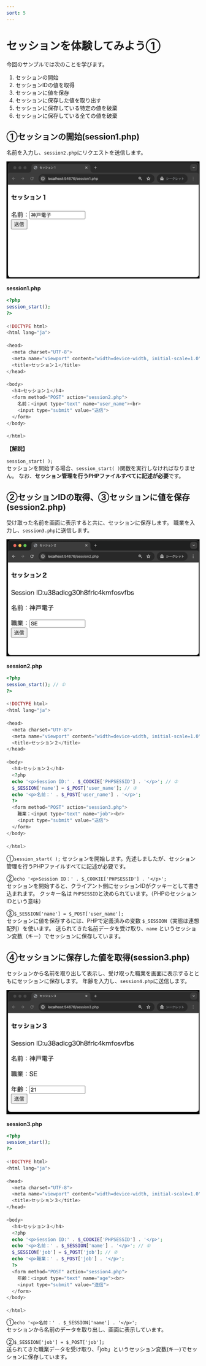 ```yaml
---
sort: 5
---
```


# セッションを体験してみよう①

今回のサンプルでは次のことを学びます。

1. セッションの開始
2. セッションIDの値を取得
3. セッションに値を保存
4. セッションに保存した値を取り出す
5. セッションに保存している特定の値を破棄
6. セッションに保存している全ての値を破棄

## ①セッションの開始(session1.php)

名前を入力し、`session2.php`にリクエストを送信します。

![](./images/session1_display.png)

**session1.php**

```php
<?php
session_start();
?>

<!DOCTYPE html>
<html lang="ja">

<head>
  <meta charset="UTF-8">
  <meta name="viewport" content="width=device-width, initial-scale=1.0">
  <title>セッション１</title>
</head>

<body>
  <h4>セッション１</h4>
  <form method="POST" action="session2.php">
    名前：<input type="text" name="user_name"><br>
    <input type="submit" value="送信">
  </form>
</body>

</html>
```

**【解説】**

`session_start( );`<br>
セッションを開始する場合、`session_start( )`関数を実行しなければなりません。
なお、**セッション管理を行うPHPファイルすべてに記述が必要**です。

## ②セッションIDの取得、③セッションに値を保存(session2.php)

受け取った名前を画面に表示すると共に、セッションに保存します。
職業を入力し、`session3.php`に送信します。

![](./images/session2_display.png)

**session2.php**

```php
<?php
session_start(); // ①
?>

<!DOCTYPE html>
<html lang="ja">

<head>
  <meta charset="UTF-8">
  <meta name="viewport" content="width=device-width, initial-scale=1.0">
  <title>セッション２</title>
</head>

<body>
  <h4>セッション２</h4>
  <?php
  echo '<p>Session ID:' . $_COOKIE['PHPSESSID'] . '</p>'; // ②
  $_SESSION['name'] = $_POST['user_name']; // ③
  echo '<p>名前：' . $_POST['user_name'] . '</p>';
  ?>
  <form method="POST" action="session3.php">
    職業：<input type="text" name="job"><br>
    <input type="submit" value="送信">
  </form>
</body>

</html>
```

①`session_start( );` セッションを開始します。先述しましたが、セッション管理を行うPHPファイルすべてに記述が必要です。

②`echo '<p>Session ID：' . $_COOKIE['PHPSESSID'] . '</p>';`<br>
セッションを開始すると、クライアント側にセッションIDがクッキーとして書き込まれます。
クッキー名は `PHPSESSID`と決められています。（PHPのセッションIDという意味）

③`$_SESSION['name'] = $_POST['user_name'];`<br>
セッションに値を保存するには、PHPで定義済みの変数 `$_SESSION`（実態は連想配列）を使います。
送られてきた名前データを受け取り、`name` というセッション変数（キー）でセッションに保存しています。

## ④セッションに保存した値を取得(session3.php)

セッションから名前を取り出して表示し、受け取った職業を画面に表示するとともにセッションに保存します。
年齢を入力し、`session4.php`に送信します。

![](./images/session3_display.png)

**session3.php**

```php
<?php
session_start();
?>

<!DOCTYPE html>
<html lang="ja">

<head>
  <meta charset="UTF-8">
  <meta name="viewport" content="width=device-width, initial-scale=1.0">
  <title>セッション３</title>
</head>

<body>
  <h4>セッション３</h4>
  <?php
  echo '<p>Session ID:' . $_COOKIE['PHPSESSID'] . '</p>';
  echo '<p>名前：' . $_SESSION['name'] . '</p>'; // ①
  $_SESSION['job'] = $_POST['job']; // ②
  echo '<p>職業：' . $_POST['job'] . '</p>';
  ?>
  <form method="POST" action="session4.php">
    年齢：<input type="text" name="age"><br>
    <input type="submit" value="送信">
  </form>
</body>

</html>
```

①`echo '<p>名前：' . $_SESSION['name'] . '</p>';`<br>
セッションから名前のデータを取り出し、画面に表示しています。

②`$_SESSION['job'] = $_POST['job'];`<br>
送られてきた職業データを受け取り、「job」というセッション変数(キー)でセッションに保存しています。